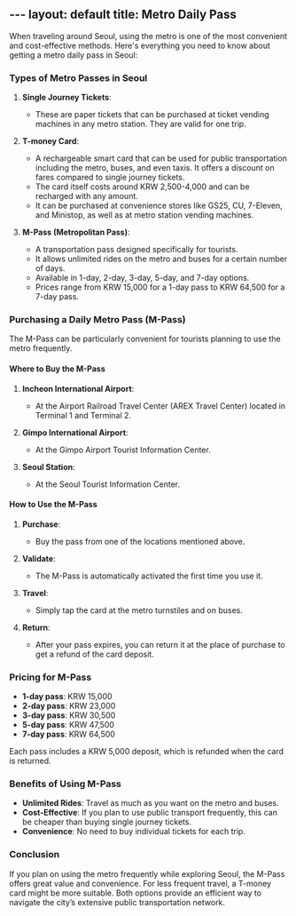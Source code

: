 ---                                                                                                                                                         layout: default
title: Metro Daily Pass
---
When traveling around Seoul, using the metro is one of the most convenient and cost-effective methods. Here's everything you need to know about getting a metro daily pass in Seoul:

### Types of Metro Passes in Seoul

1. **Single Journey Tickets**:
   - These are paper tickets that can be purchased at ticket vending machines in any metro station. They are valid for one trip.

2. **T-money Card**:
   - A rechargeable smart card that can be used for public transportation including the metro, buses, and even taxis. It offers a discount on fares compared to single journey tickets.
   - The card itself costs around KRW 2,500-4,000 and can be recharged with any amount.
   - It can be purchased at convenience stores like GS25, CU, 7-Eleven, and Ministop, as well as at metro station vending machines.

3. **M-Pass (Metropolitan Pass)**:
   - A transportation pass designed specifically for tourists.
   - It allows unlimited rides on the metro and buses for a certain number of days.
   - Available in 1-day, 2-day, 3-day, 5-day, and 7-day options.
   - Prices range from KRW 15,000 for a 1-day pass to KRW 64,500 for a 7-day pass.

### Purchasing a Daily Metro Pass (M-Pass)

The M-Pass can be particularly convenient for tourists planning to use the metro frequently.

#### Where to Buy the M-Pass

1. **Incheon International Airport**:
   - At the Airport Railroad Travel Center (AREX Travel Center) located in Terminal 1 and Terminal 2.

2. **Gimpo International Airport**:
   - At the Gimpo Airport Tourist Information Center.

3. **Seoul Station**:
   - At the Seoul Tourist Information Center.

#### How to Use the M-Pass

1. **Purchase**:
   - Buy the pass from one of the locations mentioned above.

2. **Validate**:
   - The M-Pass is automatically activated the first time you use it.

3. **Travel**:
   - Simply tap the card at the metro turnstiles and on buses.

4. **Return**:
   - After your pass expires, you can return it at the place of purchase to get a refund of the card deposit.

### Pricing for M-Pass

- **1-day pass**: KRW 15,000
- **2-day pass**: KRW 23,000
- **3-day pass**: KRW 30,500
- **5-day pass**: KRW 47,500
- **7-day pass**: KRW 64,500

Each pass includes a KRW 5,000 deposit, which is refunded when the card is returned.

### Benefits of Using M-Pass

- **Unlimited Rides**: Travel as much as you want on the metro and buses.
- **Cost-Effective**: If you plan to use public transport frequently, this can be cheaper than buying single journey tickets.
- **Convenience**: No need to buy individual tickets for each trip.

### Conclusion

If you plan on using the metro frequently while exploring Seoul, the M-Pass offers great value and convenience. For less frequent travel, a T-money card might be more suitable. Both options provide an efficient way to navigate the city’s extensive public transportation network.
